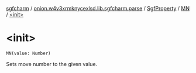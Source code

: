 [sgfcharm](../../../index.md) / [onion.w4v3xrmknycexlsd.lib.sgfcharm.parse](../../index.md) / [SgfProperty](../index.md) / [MN](index.md) / [&lt;init&gt;](./-init-.md)

# &lt;init&gt;

`MN(value: Number)`

Sets move number to the given value.


